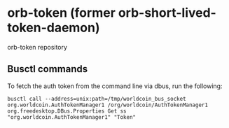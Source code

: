 # orb-token (former orb-short-lived-token-daemon)
orb-token repository

## Busctl commands
To fetch the auth token from the command line via dbus, run the following:
```
busctl call --address=unix:path=/tmp/worldcoin_bus_socket org.worldcoin.AuthTokenManager1 /org/worldcoin/AuthTokenManager1 org.freedesktop.DBus.Properties Get ss "org.worldcoin.AuthTokenManager1" "Token"
```
